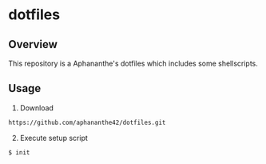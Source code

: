 # dotfiles

## Overview

This repository is a Aphananthe's dotfiles which includes some shellscripts.

## Usage

1. Download

```bash
https://github.com/aphananthe42/dotfiles.git
```

2. Execute setup script

```bash
$ init
```
